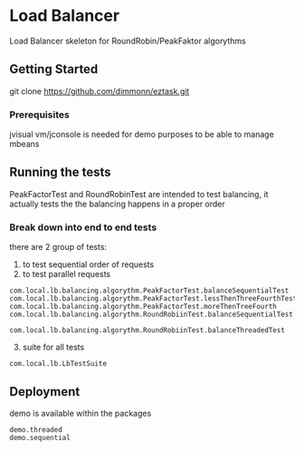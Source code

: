 # Load Balancer

Load Balancer skeleton for RoundRobin/PeakFaktor algorythms

## Getting Started

git clone https://github.com/dimmonn/eztask.git


### Prerequisites

jvisual vm/jconsole is needed for demo purposes to be able to manage mbeans


## Running the tests

PeakFactorTest and RoundRobinTest are intended to test  balancing, it actually tests the the balancing happens in a proper order

### Break down into end to end tests

there are 2 group of tests:
1. to test sequential order of requests
2. to test parallel requests 

```
com.local.lb.balancing.algorythm.PeakFactorTest.balanceSequentialTest
com.local.lb.balancing.algorythm.PeakFactorTest.lessThenThreeFourthTest
com.local.lb.balancing.algorythm.PeakFactorTest.moreThenTreeFourth
com.local.lb.balancing.algorythm.RoundRobiinTest.balanceSequentialTest

com.local.lb.balancing.algorythm.RoundRobiinTest.balanceThreadedTest

```
3. suite for all tests

```
com.local.lb.LbTestSuite
```

## Deployment

demo is available within the packages

```
demo.threaded
demo.sequential
```